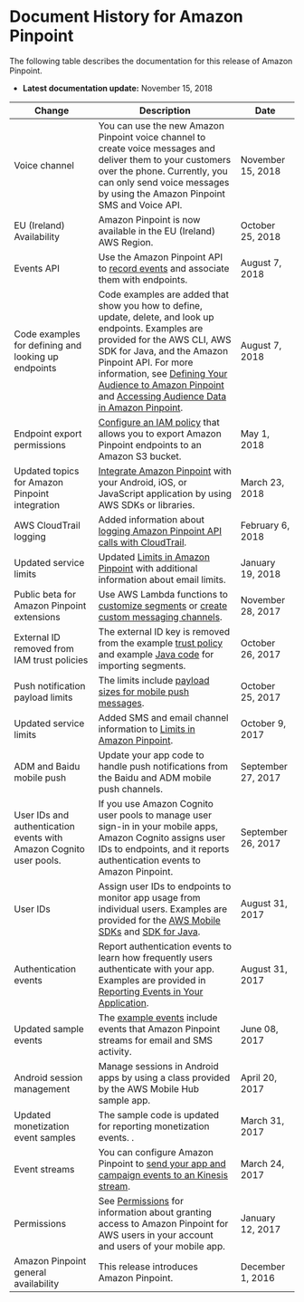 # Document History for Amazon Pinpoint<a name="doc-history"></a>

The following table describes the documentation for this release of Amazon Pinpoint\.
+ **Latest documentation update:** November 15, 2018


| Change | Description | Date | 
| --- | --- | --- | 
| Voice channel | You can use the new Amazon Pinpoint voice channel to create voice messages and deliver them to your customers over the phone\. Currently, you can only send voice messages by using the Amazon Pinpoint SMS and Voice API\. | November 15, 2018 | 
| EU \(Ireland\) Availability | Amazon Pinpoint is now available in the EU \(Ireland\) AWS Region\. | October 25, 2018 | 
| Events API | Use the Amazon Pinpoint API to [record events](integrate-events.md#integrate-events-api) and associate them with endpoints\. | August 7, 2018 | 
| Code examples for defining and looking up endpoints | Code examples are added that show you how to define, update, delete, and look up endpoints\. Examples are provided for the AWS CLI, AWS SDK for Java, and the Amazon Pinpoint API\. For more information, see [Defining Your Audience to Amazon Pinpoint](audience-define.md) and [Accessing Audience Data in Amazon Pinpoint](audience-data.md)\. | August 7, 2018 | 
| Endpoint export permissions | [Configure an IAM policy](permissions-export-endpoints.md) that allows you to export Amazon Pinpoint endpoints to an Amazon S3 bucket\. | May 1, 2018 | 
| Updated topics for Amazon Pinpoint integration | [Integrate Amazon Pinpoint](integrate.md) with your Android, iOS, or JavaScript application by using AWS SDKs or libraries\. | March 23, 2018 | 
| AWS CloudTrail logging | Added information about [logging Amazon Pinpoint API calls with CloudTrail](logging-using-cloudtrail.md)\. | February 6, 2018 | 
| Updated service limits | Updated [Limits in Amazon Pinpoint](limits.md) with additional information about email limits\. | January 19, 2018 | 
| Public beta for Amazon Pinpoint extensions | Use AWS Lambda functions to [customize segments](segments-dynamic.md) or [create custom messaging channels](channels-custom.md)\. | November 28, 2017 | 
| External ID removed from IAM trust policies | The external ID key is removed from the example [trust policy](permissions-import-segment.md#permissions-import-segment-trustpolicy) and example [Java code](segments-importing.md) for importing segments\. | October 26, 2017 | 
| Push notification payload limits | The limits include [payload sizes for mobile push messages](limits.md#limits-mobile)\. | October 25, 2017 | 
| Updated service limits | Added SMS and email channel information to [Limits in Amazon Pinpoint](limits.md)\. | October 9, 2017 | 
| ADM and Baidu mobile push | Update your app code to handle push notifications from the Baidu and ADM mobile push channels\. | September 27, 2017 | 
| User IDs and authentication events with Amazon Cognito user pools\. | If you use Amazon Cognito user pools to manage user sign\-in in your mobile apps, Amazon Cognito assigns user IDs to endpoints, and it reports authentication events to Amazon Pinpoint\. | September 26, 2017 | 
| User IDs | Assign user IDs to endpoints to monitor app usage from individual users\. Examples are provided for the [AWS Mobile SDKs](integrate-endpoints.md) and [SDK for Java](audience-define-user.md#audience-define-user-example)\. | August 31, 2017 | 
| Authentication events | Report authentication events to learn how frequently users authenticate with your app\. Examples are provided in [Reporting Events in Your Application](integrate-events.md)\. | August 31, 2017 | 
| Updated sample events | The [example events](analytics-streaming.md#analytics-streaming-data) include events that Amazon Pinpoint streams for email and SMS activity\. | June 08, 2017 | 
| Android session management | Manage sessions in Android apps by using a class provided by the AWS Mobile Hub sample app\. | April 20, 2017 | 
| Updated monetization event samples | The sample code is updated for reporting monetization events\.  \. | March 31, 2017 | 
| Event streams | You can configure Amazon Pinpoint to [send your app and campaign events to an Kinesis stream](analytics-streaming.md)\. | March 24, 2017 | 
| Permissions | See [Permissions](permissions.md) for information about granting access to Amazon Pinpoint for AWS users in your account and users of your mobile app\. | January 12, 2017 | 
| Amazon Pinpoint general availability | This release introduces Amazon Pinpoint\. | December 1, 2016 | 